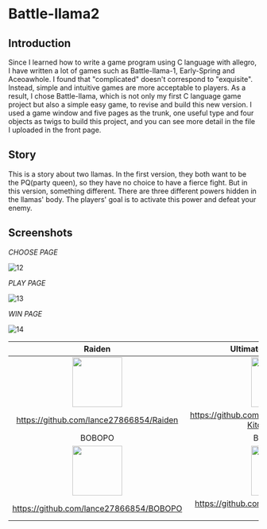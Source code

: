 # Battle-llama2

## Introduction
Since I learned how to write a game program using C language with allegro, I have written a lot of games such as Battle-llama-1, Early-Spring and Aceoawhole. 
I found that "complicated" doesn't correspond to "exquisite". Instead, simple and intuitive games are more acceptable to players. 
As a result, I chose Battle-llama, which is not only my first C language game project but also a simple easy game, to revise and build this new version. 
I used a game window and five pages as the trunk, one useful type and four objects as twigs to build this project, and you can see more detail in the file I uploaded in the front page.

## Story
This is a story about two llamas. 
In the first version, they both want to be the PQ(party queen), so they have no choice to have a fierce fight. 
But in this version, something different. There are three different powers hidden in the llamas' body. 
The players' goal is to activate this power and defeat your enemy.

## Screenshots

*CHOOSE PAGE*

![12](https://user-images.githubusercontent.com/41135423/45423251-583ceb00-b6c5-11e8-9e55-0d9465a84f45.gif)

*PLAY PAGE*

![13](https://user-images.githubusercontent.com/41135423/45423252-583ceb00-b6c5-11e8-9652-c60751959188.gif)

*WIN PAGE*

![14](https://user-images.githubusercontent.com/41135423/45423253-58d58180-b6c5-11e8-9b04-10fb96234aea.gif)

| Raiden | Ultimate Kitchen House |
| :-: | :-: |
| <img src="https://i.imgur.com/AhhB68t.png" height="100px"> | <img src="https://i.imgur.com/1Ht2Fo5.png" height="100px"> |
| https://github.com/lance27866854/Raiden | https://github.com/lance27866854/Ultimate-Kitchen-House |
| BOBOPO | Battle Llama |
| <img src="https://i.imgur.com/CqoJ4md.png" height="100px"> | <img src="https://i.imgur.com/wFXYTwk.png" height="100px"> |
| https://github.com/lance27866854/BOBOPO | https://github.com/lance27866854/Battle-Llama |
